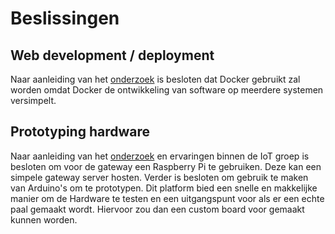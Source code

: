 # Beslissingen

## Web development / deployment
Naar aanleiding van het [onderzoek](https://github.com/HANICA-MinorMulti/nj2017-iot-dwa-BurgersZoo1/blob/docs/documentatie/onderzoeken/docker/docker.md) is besloten dat Docker gebruikt zal worden omdat Docker de ontwikkeling van software op meerdere systemen versimpelt.


## Prototyping hardware
Naar aanleiding van het [onderzoek](https://github.com/HANICA-MinorMulti/nj2017-iot-dwa-BurgersZoo1/blob/d428c28fc5d1d788cef2fb5aabc92ab251557899/documentatie/onderzoeken/ArduinoVsRaspberry/ArduinoVsRaspberryOnderzoek.md) en ervaringen binnen de IoT groep is besloten om voor de gateway een Raspberry Pi te gebruiken. Deze kan een simpele gateway server hosten. Verder is besloten om gebruik te maken van Arduino's om te prototypen. Dit platform bied een snelle en makkelijke manier om de Hardware te testen en een uitgangspunt voor als er een echte paal gemaakt wordt. Hiervoor zou dan een custom board voor gemaakt kunnen worden.



